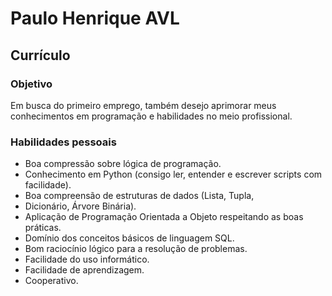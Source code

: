 # Paulo Henrique AVL

## Currículo

### Objetivo
Em busca do primeiro emprego, também desejo aprimorar meus conhecimentos em
programação e habilidades no meio profissional.

### Habilidades pessoais
- Boa compressão sobre lógica de programação.
- Conhecimento em Python (consigo ler, entender e escrever
scripts com facilidade).
- Boa compreensão de estruturas de dados (Lista, Tupla,
- Dicionário, Árvore Binária).
- Aplicação de Programação Orientada a Objeto respeitando as
boas práticas.
- Domínio dos conceitos básicos de linguagem SQL.
- Bom raciocínio lógico para a resolução de problemas.
- Facilidade do uso informático.
- Facilidade de aprendizagem.
- Cooperativo.
